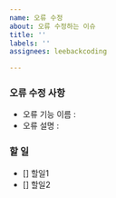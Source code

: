 ```yaml
---
name: 오류 수정
about: 오류 수정하는 이슈
title: ''
labels: ''
assignees: leebackcoding

---
```


### **오류 수정 사항**
- 오류 기능 이름 : 
- 오류 설명 : 

### **할 일**
- [] 할일1
- [] 할일2

